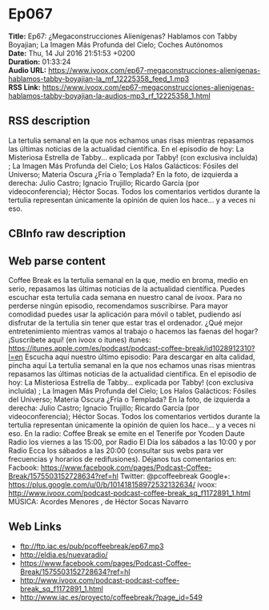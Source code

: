 # Ep067  
**Title:** Ep67: ¿Megaconstrucciones Alienígenas? Hablamos con Tabby Boyajian; La Imagen Más Profunda del Cielo; Coches Autónomos  
**Date:** Thu, 14 Jul 2016 21:51:53 +0200  
**Duration:** 01:33:24  
**Audio URL:** https://www.ivoox.com/ep67-megaconstrucciones-alienigenas-hablamos-tabby-boyajian-la_mf_12225358_feed_1.mp3  
**RSS Link:** https://www.ivoox.com/ep67-megaconstrucciones-alienigenas-hablamos-tabby-boyajian-la-audios-mp3_rf_12225358_1.html  

## RSS description
La tertulia semanal en la que nos echamos unas risas mientras repasamos las últimas noticias de la actualidad científica. En el episodio de hoy: La Misteriosa Estrella de Tabby... explicada por Tabby! (con exclusiva incluída) ; La Imagen Más Profunda del Cielo; Los Halos Galácticos: Fósiles del Universo; Materia Oscura ¿Fría o Templada? En la foto, de izquierda a derecha: Julio Castro; Ignacio Trujillo; Ricardo García (por videoconferencia); Héctor Socas. Todos los comentarios vertidos durante la tertulia representan únicamente la opinión de quien los hace… y a veces ni eso.

## CBInfo raw description


## Web parse content
Coffee Break es la tertulia semanal en la que, medio en broma, medio en serio, repasamos las últimas noticias de la actualidad científica. Puedes escuchar esta tertulia cada semana en nuestro canal de ivoox. Para no perderse ningún episodio, recomendamos suscribirse. Para mayor comodidad puedes usar la aplicación para móvil o tablet, pudiendo así disfrutar de la tertulia sin tener que estar tras el ordenador. ¿Qué mejor entretenimiento mientras vamos al trabajo o hacemos las faenas del hogar? ¡Suscríbete aquí! (en ivoox o itunes) itunes: https://itunes.apple.com/es/podcast/podcast-coffee-break/id1028912310?l=en Escucha aquí nuestro último episodio: Para descargar en alta calidad, pincha aquí La tertulia semanal en la que nos echamos unas risas mientras repasamos las últimas noticias de la actualidad científica. En el episodio de hoy: La Misteriosa Estrella de Tabby… explicada por Tabby! (con exclusiva incluída) ; La Imagen Más Profunda del Cielo; Los Halos Galácticos: Fósiles del Universo; Materia Oscura ¿Fría o Templada? En la foto, de izquierda a derecha: Julio Castro; Ignacio Trujillo; Ricardo García (por videoconferencia); Héctor Socas. Todos los comentarios vertidos durante la tertulia representan únicamente la opinión de quien los hace… y a veces ni eso. En la radio: Coffee Break se emite en el Tenerife por Ycoden Daute Radio los viernes a las 15:00, por Radio El Día los sábados a las 10:00 y por Radio Ecca los sábados a las 20:00 (consultar sus webs para ver frecuencias y horarios de redifusiones). Déjanos tus comentarios en: Facbook: https://www.facebook.com/pages/Podcast-Coffee-Break/1575503152728634?ref=hl Twitter: @pcoffeebreak Google+: https://plus.google.com/u/0/b/101418158972532132634/ ivoox: http://www.ivoox.com/podcast-podcast-coffee-break_sq_f1172891_1.html MÚSICA: Acordes Menores , de Héctor Socas Navarro

## Web Links
- ftp://ftp.iac.es/pub/pcoffeebreak/ep67.mp3
- http://eldia.es/nuevaradio/
- https://www.facebook.com/pages/Podcast-Coffee-Break/1575503152728634?ref=hl
- http://www.ivoox.com/podcast-podcast-coffee-break_sq_f1172891_1.html
- http://www.iac.es/proyecto/coffeebreak/?page_id=549